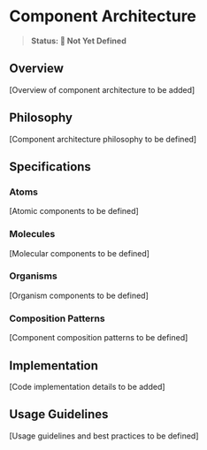 # Component Architecture

> **Status: 🔴 Not Yet Defined**

## Overview

[Overview of component architecture to be added]

## Philosophy

[Component architecture philosophy to be defined]

## Specifications

### Atoms

[Atomic components to be defined]

### Molecules

[Molecular components to be defined]

### Organisms

[Organism components to be defined]

### Composition Patterns

[Component composition patterns to be defined]

## Implementation

[Code implementation details to be added]

## Usage Guidelines

[Usage guidelines and best practices to be defined]
